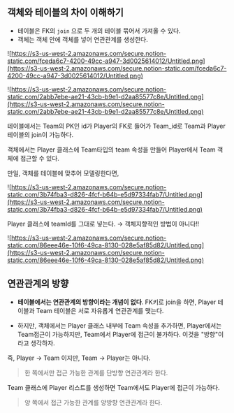 ## 객체와 테이블의 차이 이해하기

- 테이블은 FK의 `join` 으로 두 개의 테이블 묶어서 가져올 수 있다.
- 객체는 객체 안에 객체를 넣어 연관관계를 생성한다.

![https://s3-us-west-2.amazonaws.com/secure.notion-static.com/fceda6c7-4200-49cc-a947-3d0025614012/Untitled.png](https://s3-us-west-2.amazonaws.com/secure.notion-static.com/fceda6c7-4200-49cc-a947-3d0025614012/Untitled.png)

![https://s3-us-west-2.amazonaws.com/secure.notion-static.com/2abb7ebe-ae21-43cb-b9e1-d2aa85577c8e/Untitled.png](https://s3-us-west-2.amazonaws.com/secure.notion-static.com/2abb7ebe-ae21-43cb-b9e1-d2aa85577c8e/Untitled.png)

테이블에서는 Team의 PK인 id가 Player의 FK로 들어가 Team_id로 Team과 Player 테이블의 join이 가능하다. 

객체에서는 Player 클래스에 Team타입의 team 속성을 만들어 Player에서 Team 객체에 접근할 수 있다. 

만일, 객체를 테이블에 맞추어 모델링한다면, 

![https://s3-us-west-2.amazonaws.com/secure.notion-static.com/3b74fba3-d826-4fcf-b64b-e5d97334fab7/Untitled.png](https://s3-us-west-2.amazonaws.com/secure.notion-static.com/3b74fba3-d826-4fcf-b64b-e5d97334fab7/Untitled.png)

Player 클래스에 teamId를 그대로 넣는다. → 객체지향적인 방법이 아니다!!

![https://s3-us-west-2.amazonaws.com/secure.notion-static.com/86eee46e-10f6-49ca-8130-028e5af85d82/Untitled.png](https://s3-us-west-2.amazonaws.com/secure.notion-static.com/86eee46e-10f6-49ca-8130-028e5af85d82/Untitled.png)

## 연관관계의 방향

- **테이블에서는 연관관계의 방향이라는 개념이 없다**. FK키로 join을 하면, Player 테이블과 Team 테이블은 서로 자유롭게 연관관계를 맺는다.

- 하지만, 객체에서는 Player 클래스 내부에 Team 속성을 추가하면, Player에서는 Team접근이 가능하지만, Team에서 Player에 접근이 불가하다. 이것을 "방향"이라고 생각하자.

즉, Player → Team 이지만, Team → Player는 아니다. 

> 한 쪽에서만 접근 가능한 관계를 단방향 연관관계라 한다.

Team 클래스에 Player 리스트를 생성하면 Team에서도 Player에 접근이 가능하다.

> 양 쪽에서 접근 가능한 관계를 양방향 연관관계라 한다.
